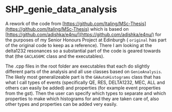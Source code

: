 # SHP_genie_data_analysis

A rework of the code from [https://github.com/ltaling/MSc-Thesis](https://github.com/ltaling/MSc-Thesis) which is based on [https://github.com/adishka/e4nu/](https://github.com/adishka/e4nu/) for the purposes of my Senior Honours Project at Edinburgh ( `original` has part of the original code to keep as a reference).
There I am looking at the delta1232 resonances so a substantial part of the code is geared towards that (the `GACLAS6MC` class and the executables).

The .cpp files in the root folder are executables that each do slightly different parts of the analysis and all use classes based on `GenieAnalysis`.
The likely most generalizeable part is the `GAAutoHistograms` class that has what I call types of events (specifically QE, RES, DELTA1232, MEC, ALL and others can easily be added) and properties (for example event properties from the gst).
Then the user can specify which types to separate and which properties to make which histograms for and they are taken care of, also other types and properties can be added very easily.
